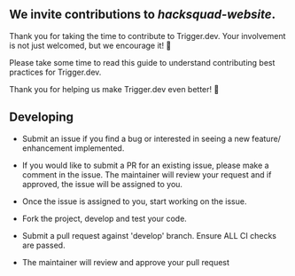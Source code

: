 ## We invite contributions to _hacksquad-website_. 

Thank you for taking the time to contribute to Trigger.dev. Your involvement is not just welcomed, but we encourage it! 🚀

Please take some time to read this guide to understand contributing best practices for Trigger.dev.

Thank you for helping us make Trigger.dev even better! 🤩

## Developing

* Submit an issue if you find a bug or interested in seeing a new feature/ enhancement implemented.

* If you would like to submit a PR for an existing issue, please make a comment in the issue. The maintainer will review your request and if approved, the issue will be assigned to you.

* Once the issue is assigned to you, start working on the issue.

* Fork the project, develop and test your code.

* Submit a pull request against 'develop' branch. Ensure ALL CI checks are passed.

* The maintainer will review and approve your pull request
